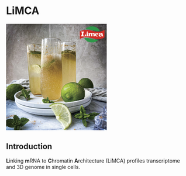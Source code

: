 # LiMCA 

<img src="images/limca.png" width="275"/>

## <a name="intro"></a> Introduction

**L**inking **m**RNA to **C**hromatin **A**rchitecture (LiMCA) profiles transcriptome and 3D genome in single cells.
